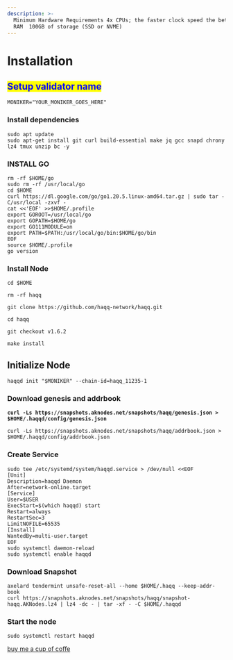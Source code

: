 ```yaml
---
description: >-
  Minimum Hardware Requirements 4x CPUs; the faster clock speed the better  8GB
  RAM  100GB of storage (SSD or NVME)
---
```


# Installation

## <mark style="color:blue;">Setup validator name</mark> <a href="#setup-validator-name" id="setup-validator-name"></a>

```
MONIKER="YOUR_MONIKER_GOES_HERE"
```

### Install dependencies <a href="#install-dependencies" id="install-dependencies"></a>

```
sudo apt update
sudo apt-get install git curl build-essential make jq gcc snapd chrony lz4 tmux unzip bc -y
```

### **INSTALL GO**

```
rm -rf $HOME/go
sudo rm -rf /usr/local/go
cd $HOME
curl https://dl.google.com/go/go1.20.5.linux-amd64.tar.gz | sudo tar -C/usr/local -zxvf -
cat <<'EOF' >>$HOME/.profile
export GOROOT=/usr/local/go
export GOPATH=$HOME/go
export GO111MODULE=on
export PATH=$PATH:/usr/local/go/bin:$HOME/go/bin
EOF
source $HOME/.profile
go version
```

### Install Node

```
cd $HOME

rm -rf haqq

git clone https://github.com/haqq-network/haqq.git

cd haqq

git checkout v1.6.2

make install
```

## **Initialize Node**

```
haqqd init "$MONIKER" --chain-id=haqq_11235-1
```

### Download genesis and addrbook

<pre><code><strong>curl -Ls https://snapshots.aknodes.net/snapshots/haqq/genesis.json > $HOME/.haqqd/config/genesis.json
</strong></code></pre>

```
curl -Ls https://snapshots.aknodes.net/snapshots/haqq/addrbook.json > $HOME/.haqqd/config/addrbook.json
```

### **Create Service**

```
sudo tee /etc/systemd/system/haqqd.service > /dev/null <<EOF
[Unit]
Description=haqqd Daemon
After=network-online.target
[Service]
User=$USER
ExecStart=$(which haqqd) start
Restart=always
RestartSec=3
LimitNOFILE=65535
[Install]
WantedBy=multi-user.target
EOF
sudo systemctl daemon-reload
sudo systemctl enable haqqd
```

### **Download Snapshot**

```
axelard tendermint unsafe-reset-all --home $HOME/.haqq --keep-addr-book 
curl https://snapshots.aknodes.net/snapshots/haqq/snapshot-haqq.AKNodes.lz4 | lz4 -dc - | tar -xf - -C $HOME/.haqqd
```

### Start the node

```
sudo systemctl restart haqqd
```

[buy me a cup of coffe](https://www.paypal.com/paypalme/AbdelAkridi?country.x=NL\&locale.x=en\_US)

